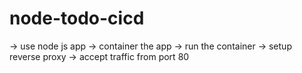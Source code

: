 # node-todo-cicd


-> use node js app
-> container the app
-> run the container 
-> setup reverse proxy
-> accept traffic from port 80
